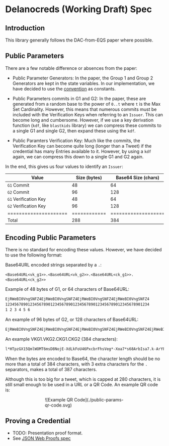 # Delanocreds (Working Draft) Spec

## Introduction

This library generally follows the DAC-from-EQS paper where possible.

## Public Parameters

There are a few notable difference or absences from the paper:

- Public Parameter Generators: In the paper, the Group 1 and Group 2 Generators are kept in the state variables. In our implementation, we have decided to use the [convention](https://github.com/zcash/librustzcash/blob/6e0364cd42a2b3d2b958a54771ef51a8db79dd29/pairing/src/bls12_381/README.md#generators) as constants.

- Public Parameters commits in G1 and G2: In the paper, these are generated from a random base to the power of `0..t` where `t` is the Max Set Cardinality. However, this means that numerous commits must be included with the Verification Keys when referring to an `Issuer`. This can become long and cumbersome. However, if we use a key derivation function (`kdf`, like `blastkids` library) we can compress these commits to a single G1 and single G2, then expand these using the `kdf`.

- Public Paramters Verification Key: Much like the commits, the Verification Key can become quite long (longer than a Tweet) if the credential has many Entries available to it. However, by using a `kdf` again, we can compress this down to a single G1 and G2 again.

In the end, this gives us four values to identify an `Issuer`:

| Value                 | Size (bytes) | Base64 Size (chars) |
| --------------------- | ------------ | ------------------- |
| `G1` Commit           | 48           | 64                  |
| `G2` Commit           | 96           | 128                 |
| `G1` Verification Key | 48           | 64                  |
| `G2` Verification Key | 96           | 128                 |
| ===================== | ============ | =================== |
| Total                 | 288          | 384                 |

## Encoding Public Parameters

There is no standard for encoding these values. However, we have decided to use the following format:

Base64URL encoded strings separated by a `.`:

```text
<Base64URL<vk_g1>>.<Base64URL<vk_g2>>.<Base64URL<ck_g1>>.<Base64URL<ck_g2>>
```

Example of 48 bytes of G1, or 64 characters of Base64URL:

```md
EjRWeBI0VngSNFZ4EjRWeBI0VngSNFZ4EjRWeBI0VngSNFZ4EjRWeBI0VngSNFZ4
1234567890123456789012345678901234567890123456789012345678901234
1 2 3 4 5 6
```

An example of 96 bytes of G2, or 128 characters of Base64URL:

```md
EjRWeBI0VngSNFZ4EjRWeBI0VngSNFZ4EjRWeBI0VngSNFZ4EjRWeBI0VngSNFZ4EjRWeBI0VngSNFZ4EjRWeBI0VngSNFZ4EjRWeBI0VngSNFZ4EjRWeBI0VngSNFZ4
```

An example VKG1.VKG2.CKG1.CKG2 (384 characters):

```md
l*HTpzGX15QmlWOMT6msD8NojE-XdLkFoU46PxcbrFhsVeg*-Xoa7*s68ArbIsa7.k-ArYFJxn2B9rNOgiCdPZVlr0NCZILYatdphu9x_UEkzTPESE5RdV-WsfQVdBCt-AkqisvCPCpEmCAUnLcUQUcbketT6QDsCtFELZHrj0XcLrAMmqAW779SAVsjBIb24.kJlLZzDrtzXUxtZKqTXVmXGyzMk6lhKc3xyoJ3K5yphAMY1tcDjGvFL6wrA48X9G.pYMbI5MW2Ht-64mR9mGR4XqnMiJTGlguVTG1k0NN-NqnaMtsv81gNVlAE4GfHoDuB_17GwbtvfzXabcl2Cjgkn2QEfyFlm55GrXLoH5b-\_xKgj4vGuBV50b2p7Mf-2x*
```

When the bytes are encoded to Base64, the character length should be no more than a total of 384 characters, with 3 extra characters for the `.` separators, makes a total of 387 characters.

Although this is too big for a tweet, which is capped at 280 characters, it is still small enough to be used in a URL or a QR Code. An example QR code is:

<div style="width: 50%; margin: auto;">
![Example QR Code](./public-params-qr-code.svg)
</div>

## Proving a Credential

- TODO: Presentation proof format.
- See [JSON Web Proofs spec](https://github.com/json-web-proofs/json-web-proofs)
